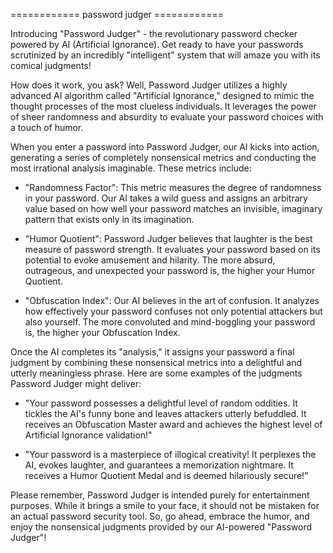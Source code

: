 ============ password judger ============ 

Introducing "Password Judger" - the revolutionary password checker powered by AI (Artificial Ignorance). Get ready to have your passwords scrutinized by an incredibly "intelligent" system that will amaze you with its comical judgments!

How does it work, you ask? Well, Password Judger utilizes a highly advanced AI algorithm called "Artificial Ignorance," designed to mimic the thought processes of the most clueless individuals. It leverages the power of sheer randomness and absurdity to evaluate your password choices with a touch of humor.

When you enter a password into Password Judger, our AI kicks into action, generating a series of completely nonsensical metrics and conducting the most irrational analysis imaginable. These metrics include:

* "Randomness Factor": This metric measures the degree of randomness in your password. Our AI takes a wild guess and assigns an arbitrary value based on how well your password matches an invisible, imaginary pattern that exists only in its imagination.
    
* "Humor Quotient": Password Judger believes that laughter is the best measure of password strength. It evaluates your password based on its potential to evoke amusement and hilarity. The more absurd, outrageous, and unexpected your password is, the higher your Humor Quotient.
    
* "Obfuscation Index": Our AI believes in the art of confusion. It analyzes how effectively your password confuses not only potential attackers but also yourself. The more convoluted and mind-boggling your password is, the higher your Obfuscation Index.

Once the AI completes its "analysis," it assigns your password a final judgment by combining these nonsensical metrics into a delightful and utterly meaningless phrase. Here are some examples of the judgments Password Judger might deliver:

* "Your password possesses a delightful level of random oddities. It tickles the AI's funny bone and leaves attackers utterly befuddled. It receives an Obfuscation Master award and achieves the highest level of Artificial Ignorance validation!"
    
* "Your password is a masterpiece of illogical creativity! It perplexes the AI, evokes laughter, and guarantees a memorization nightmare. It receives a Humor Quotient Medal and is deemed hilariously secure!"

Please remember, Password Judger is intended purely for entertainment purposes. While it brings a smile to your face, it should not be mistaken for an actual password security tool. So, go ahead, embrace the humor, and enjoy the nonsensical judgments provided by our AI-powered "Password Judger"!
